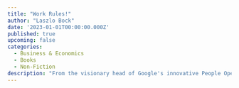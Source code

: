 ```yaml
---
title: "Work Rules!"
author: "Laszlo Bock"
date: '2023-01-01T00:00:00.000Z'
published: true
upcoming: false
categories:
  - Business & Economics
  - Books
  - Non-Fiction
description: "From the visionary head of Google's innovative People Operations comes a groundbreaking inquiry into the philosophy of work -- and a blueprint for attracting the most spectacular talent to your business and ensuring that they succeed..."
---
```

